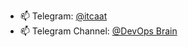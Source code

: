 - 📫 Telegram: [@itcaat](https://t.me/itcaat)
- 📫 Telegram Channel: [@DevOps Brain](https://t.me/devopsbrain)
